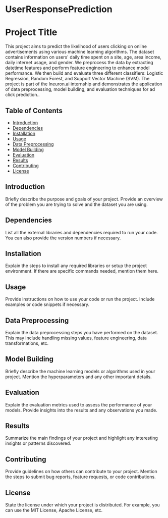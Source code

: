 # UserResponsePrediction

# Project Title

This project aims to predict the likelihood of users clicking on online advertisements using various machine learning algorithms. The dataset contains information on users' daily time spent on a site, age, area income, daily internet usage, and gender. We preprocess the data by extracting datetime features and perform feature engineering to enhance model performance. We then build and evaluate three different classifiers: Logistic Regression, Random Forest, and Support Vector Machine (SVM). The project is part of the Ineuron.ai internship and demonstrates the application of data preprocessing, model building, and evaluation techniques for ad click prediction..

## Table of Contents

- [Introduction](#introduction)
- [Dependencies](#dependencies)
- [Installation](#installation)
- [Usage](#usage)
- [Data Preprocessing](#data-preprocessing)
- [Model Building](#model-building)
- [Evaluation](#evaluation)
- [Results](#results)
- [Contributing](#contributing)
- [License](#license)

## Introduction

Briefly describe the purpose and goals of your project. Provide an overview of the problem you are trying to solve and the dataset you are using.

## Dependencies

List all the external libraries and dependencies required to run your code. You can also provide the version numbers if necessary.

## Installation

Explain the steps to install any required libraries or setup the project environment. If there are specific commands needed, mention them here.

## Usage

Provide instructions on how to use your code or run the project. Include examples or code snippets if necessary.

## Data Preprocessing

Explain the data preprocessing steps you have performed on the dataset. This may include handling missing values, feature engineering, data transformations, etc.

## Model Building

Briefly describe the machine learning models or algorithms used in your project. Mention the hyperparameters and any other important details.

## Evaluation

Explain the evaluation metrics used to assess the performance of your models. Provide insights into the results and any observations you made.

## Results

Summarize the main findings of your project and highlight any interesting insights or patterns discovered.

## Contributing

Provide guidelines on how others can contribute to your project. Mention the steps to submit bug reports, feature requests, or code contributions.

## License

State the license under which your project is distributed. For example, you can use the MIT License, Apache License, etc.
